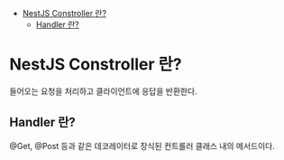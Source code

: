 <!-- TOC -->

- [NestJS Constroller 란?](#nestjs-constroller-%EB%9E%80)
  - [Handler 란?](#handler-%EB%9E%80)

<!-- /TOC -->

# NestJS Constroller 란?
들어오는 요청을 처리하고 클라이언트에 응답을 반환한다. 

## Handler 란?
@Get, @Post 등과 같은 데코레이터로 장식된 컨트롤러 클래스 내의 메서드이다.